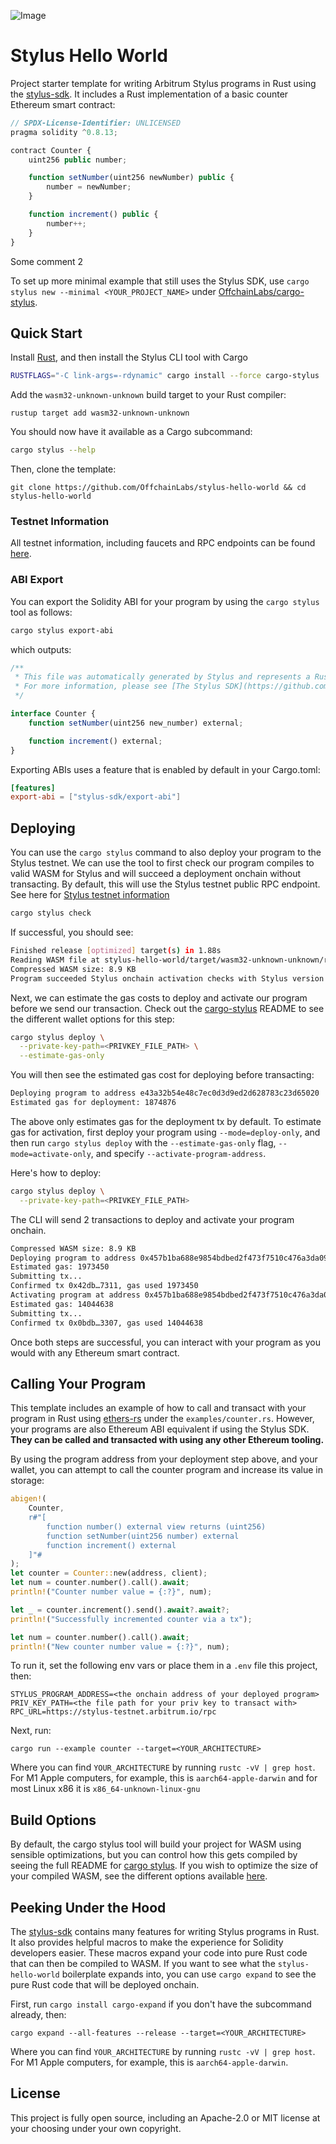 ![Image](./header.png)

# Stylus Hello World

Project starter template for writing Arbitrum Stylus programs in Rust using the [stylus-sdk](https://github.com/OffchainLabs/stylus-sdk-rs). It includes a Rust implementation of a basic counter Ethereum smart contract:

```js
// SPDX-License-Identifier: UNLICENSED
pragma solidity ^0.8.13;

contract Counter {
    uint256 public number;

    function setNumber(uint256 newNumber) public {
        number = newNumber;
    }

    function increment() public {
        number++;
    }
}
```
Some comment 2

To set up more minimal example that still uses the Stylus SDK, use `cargo stylus new --minimal <YOUR_PROJECT_NAME>` under [OffchainLabs/cargo-stylus](https://github.com/OffchainLabs/cargo-stylus).

## Quick Start 

Install [Rust](https://www.rust-lang.org/tools/install), and then install the Stylus CLI tool with Cargo

```bash
RUSTFLAGS="-C link-args=-rdynamic" cargo install --force cargo-stylus
```

Add the `wasm32-unknown-unknown` build target to your Rust compiler:

```
rustup target add wasm32-unknown-unknown
```

You should now have it available as a Cargo subcommand:

```bash
cargo stylus --help
```

Then, clone the template:

```
git clone https://github.com/OffchainLabs/stylus-hello-world && cd stylus-hello-world
```

### Testnet Information

All testnet information, including faucets and RPC endpoints can be found [here](https://docs.arbitrum.io/stylus/reference/testnet-information).

### ABI Export

You can export the Solidity ABI for your program by using the `cargo stylus` tool as follows:

```bash
cargo stylus export-abi
```

which outputs:

```js
/**
 * This file was automatically generated by Stylus and represents a Rust program.
 * For more information, please see [The Stylus SDK](https://github.com/OffchainLabs/stylus-sdk-rs).
 */

interface Counter {
    function setNumber(uint256 new_number) external;

    function increment() external;
}
```

Exporting ABIs uses a feature that is enabled by default in your Cargo.toml:

```toml
[features]
export-abi = ["stylus-sdk/export-abi"]
```

## Deploying

You can use the `cargo stylus` command to also deploy your program to the Stylus testnet. We can use the tool to first check
our program compiles to valid WASM for Stylus and will succeed a deployment onchain without transacting. By default, this will use the Stylus testnet public RPC endpoint. See here for [Stylus testnet information](https://docs.arbitrum.io/stylus/reference/testnet-information)

```bash
cargo stylus check
```

If successful, you should see:

```bash
Finished release [optimized] target(s) in 1.88s
Reading WASM file at stylus-hello-world/target/wasm32-unknown-unknown/release/stylus-hello-world.wasm
Compressed WASM size: 8.9 KB
Program succeeded Stylus onchain activation checks with Stylus version: 1
```

Next, we can estimate the gas costs to deploy and activate our program before we send our transaction. Check out the [cargo-stylus](https://github.com/OffchainLabs/cargo-stylus) README to see the different wallet options for this step:

```bash
cargo stylus deploy \
  --private-key-path=<PRIVKEY_FILE_PATH> \
  --estimate-gas-only
```

You will then see the estimated gas cost for deploying before transacting:

```bash
Deploying program to address e43a32b54e48c7ec0d3d9ed2d628783c23d65020
Estimated gas for deployment: 1874876
```

The above only estimates gas for the deployment tx by default. To estimate gas for activation, first deploy your program using `--mode=deploy-only`, and then run `cargo stylus deploy` with the `--estimate-gas-only` flag, `--mode=activate-only`, and specify `--activate-program-address`.


Here's how to deploy:

```bash
cargo stylus deploy \
  --private-key-path=<PRIVKEY_FILE_PATH>
```

The CLI will send 2 transactions to deploy and activate your program onchain.

```bash
Compressed WASM size: 8.9 KB
Deploying program to address 0x457b1ba688e9854bdbed2f473f7510c476a3da09
Estimated gas: 1973450
Submitting tx...
Confirmed tx 0x42db…7311, gas used 1973450
Activating program at address 0x457b1ba688e9854bdbed2f473f7510c476a3da09
Estimated gas: 14044638
Submitting tx...
Confirmed tx 0x0bdb…3307, gas used 14044638
```

Once both steps are successful, you can interact with your program as you would with any Ethereum smart contract.

## Calling Your Program

This template includes an example of how to call and transact with your program in Rust using [ethers-rs](https://github.com/gakonst/ethers-rs) under the `examples/counter.rs`. However, your programs are also Ethereum ABI equivalent if using the Stylus SDK. **They can be called and transacted with using any other Ethereum tooling.**

By using the program address from your deployment step above, and your wallet, you can attempt to call the counter program and increase its value in storage:

```rs
abigen!(
    Counter,
    r#"[
        function number() external view returns (uint256)
        function setNumber(uint256 number) external
        function increment() external
    ]"#
);
let counter = Counter::new(address, client);
let num = counter.number().call().await;
println!("Counter number value = {:?}", num);

let _ = counter.increment().send().await?.await?;
println!("Successfully incremented counter via a tx");

let num = counter.number().call().await;
println!("New counter number value = {:?}", num);
```

To run it, set the following env vars or place them in a `.env` file this project, then:

```
STYLUS_PROGRAM_ADDRESS=<the onchain address of your deployed program>
PRIV_KEY_PATH=<the file path for your priv key to transact with>
RPC_URL=https://stylus-testnet.arbitrum.io/rpc
```

Next, run:

```
cargo run --example counter --target=<YOUR_ARCHITECTURE>
```

Where you can find `YOUR_ARCHITECTURE` by running `rustc -vV | grep host`. For M1 Apple computers, for example, this is `aarch64-apple-darwin` and for most Linux x86 it is `x86_64-unknown-linux-gnu`

## Build Options

By default, the cargo stylus tool will build your project for WASM using sensible optimizations, but you can control how this gets compiled by seeing the full README for [cargo stylus](https://github.com/OffchainLabs/cargo-stylus). If you wish to optimize the size of your compiled WASM, see the different options available [here](https://github.com/OffchainLabs/cargo-stylus/blob/main/OPTIMIZING_BINARIES.md).

## Peeking Under the Hood

The [stylus-sdk](https://github.com/OffchainLabs/stylus-sdk-rs) contains many features for writing Stylus programs in Rust. It also provides helpful macros to make the experience for Solidity developers easier. These macros expand your code into pure Rust code that can then be compiled to WASM. If you want to see what the `stylus-hello-world` boilerplate expands into, you can use `cargo expand` to see the pure Rust code that will be deployed onchain.

First, run `cargo install cargo-expand` if you don't have the subcommand already, then:

```
cargo expand --all-features --release --target=<YOUR_ARCHITECTURE>
```

Where you can find `YOUR_ARCHITECTURE` by running `rustc -vV | grep host`. For M1 Apple computers, for example, this is `aarch64-apple-darwin`.

## License

This project is fully open source, including an Apache-2.0 or MIT license at your choosing under your own copyright.
